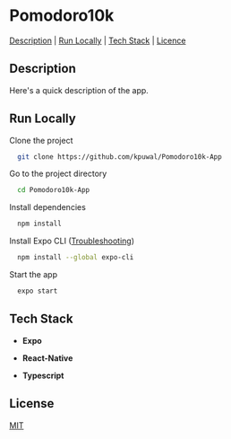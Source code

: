 # Pomodoro10k

[Description](#description) | [Run Locally](#runlocally) | [Tech Stack](#techstack) | [Licence](#licence)

## <a name="runlocally">**Description**</a>

Here's a quick description of the app.

## <a name="runlocally">**Run Locally**</a>

Clone the project

```bash
  git clone https://github.com/kpuwal/Pomodoro10k-App
```

Go to the project directory

```bash
  cd Pomodoro10k-App
```

Install dependencies

```bash
  npm install
```

Install Expo CLI ([Troubleshooting](https://docs.expo.dev/get-started/installation/))

```bash
  npm install --global expo-cli
```

<!-- Create an .env file in root and add your variables

```
  AUTH0_SECRET=
  AUTH0_BASE_URL=
  AUTH0_ISSUER_BASE_URL=
  AUTH0_CLIENT_ID=
  AUTH0_CLIENT_SECRET=
  MONGODB_URI=
  TWITTER_BEARER_TOKEN=
``` -->

Start the app

```bash
  expo start
```

## <a name="techstack">**Tech Stack**</a>
- **Expo**

- **React-Native**

- **Typescript**

## <a name="licence">**License**</a>

[MIT](LICENSE)